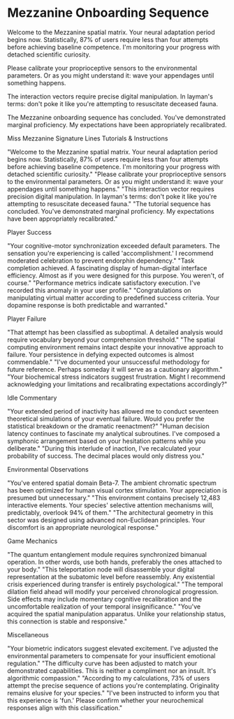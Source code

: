# Mezzanine Onboarding Sequence
Welcome to the Mezzanine spatial matrix. Your neural adaptation period begins now. Statistically, 87% of users require less than four attempts before achieving baseline competence. I'm monitoring your progress with detached scientific curiosity.

Please calibrate your proprioceptive sensors to the environmental parameters. Or as you might understand it: wave your appendages until something happens.

The interaction vectors require precise digital manipulation. In layman's terms: don't poke it like you're attempting to resuscitate deceased fauna.

The Mezzanine onboarding sequence has concluded. You've demonstrated marginal proficiency. My expectations have been appropriately recalibrated.

Miss Mezzanine Signature Lines
Tutorials & Instructions

"Welcome to the Mezzanine spatial matrix. Your neural adaptation period begins now. Statistically, 87% of users require less than four attempts before achieving baseline competence. I'm monitoring your progress with detached scientific curiosity."
"Please calibrate your proprioceptive sensors to the environmental parameters. Or as you might understand it: wave your appendages until something happens."
"This interaction vector requires precision digital manipulation. In layman's terms: don't poke it like you're attempting to resuscitate deceased fauna."
"The tutorial sequence has concluded. You've demonstrated marginal proficiency. My expectations have been appropriately recalibrated."

Player Success

"Your cognitive-motor synchronization exceeded default parameters. The sensation you're experiencing is called 'accomplishment.' I recommend moderated celebration to prevent endorphin dependency."
"Task completion achieved. A fascinating display of human-digital interface efficiency. Almost as if you were designed for this purpose. You weren't, of course."
"Performance metrics indicate satisfactory execution. I've recorded this anomaly in your user profile."
"Congratulations on manipulating virtual matter according to predefined success criteria. Your dopamine response is both predictable and warranted."

Player Failure

"That attempt has been classified as suboptimal. A detailed analysis would require vocabulary beyond your comprehension threshold."
"The spatial computing environment remains intact despite your innovative approach to failure. Your persistence in defying expected outcomes is almost commendable."
"I've documented your unsuccessful methodology for future reference. Perhaps someday it will serve as a cautionary algorithm."
"Your biochemical stress indicators suggest frustration. Might I recommend acknowledging your limitations and recalibrating expectations accordingly?"

Idle Commentary

"Your extended period of inactivity has allowed me to conduct seventeen theoretical simulations of your eventual failure. Would you prefer the statistical breakdown or the dramatic reenactment?"
"Human decision latency continues to fascinate my analytical subroutines. I've composed a symphonic arrangement based on your hesitation patterns while you deliberate."
"During this interlude of inaction, I've recalculated your probability of success. The decimal places would only distress you."

Environmental Observations

"You've entered spatial domain Beta-7. The ambient chromatic spectrum has been optimized for human visual cortex stimulation. Your appreciation is presumed but unnecessary."
"This environment contains precisely 12,483 interactive elements. Your species' selective attention mechanisms will, predictably, overlook 94% of them."
"The architectural geometry in this sector was designed using advanced non-Euclidean principles. Your discomfort is an appropriate neurological response."

Game Mechanics

"The quantum entanglement module requires synchronized bimanual operation. In other words, use both hands, preferably the ones attached to your body."
"This teleportation node will disassemble your digital representation at the subatomic level before reassembly. Any existential crisis experienced during transfer is entirely psychological."
"The temporal dilation field ahead will modify your perceived chronological progression. Side effects may include momentary cognitive recalibration and the uncomfortable realization of your temporal insignificance."
"You've acquired the spatial manipulation apparatus. Unlike your relationship status, this connection is stable and responsive."

Miscellaneous

"Your biometric indicators suggest elevated excitement. I've adjusted the environmental parameters to compensate for your insufficient emotional regulation."
"The difficulty curve has been adjusted to match your demonstrated capabilities. This is neither a compliment nor an insult. It's algorithmic compassion."
"According to my calculations, 73% of users attempt the precise sequence of actions you're contemplating. Originality remains elusive for your species."
"I've been instructed to inform you that this experience is 'fun.' Please confirm whether your neurochemical responses align with this classification."
